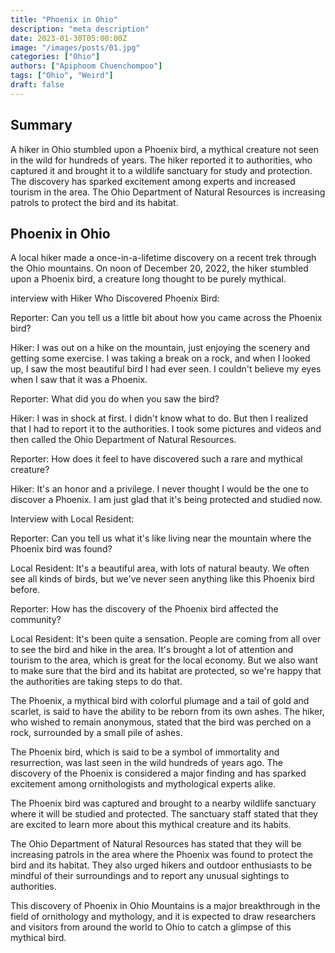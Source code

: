 ```yaml
---
title: "Phoenix in Ohio"
description: "meta description"
date: 2023-01-30T05:00:00Z
image: "/images/posts/01.jpg"
categories: ["Ohio"]
authors: ["Apiphoom Chuenchompoo"]
tags: ["Ohio", "Weird"]
draft: false
---
```


## Summary

A hiker in Ohio stumbled upon a Phoenix bird, a mythical creature not seen in the wild for hundreds of years. The hiker reported it to authorities, who captured it and brought it to a wildlife sanctuary for study and protection. The discovery has sparked excitement among experts and increased tourism in the area. The Ohio Department of Natural Resources is increasing patrols to protect the bird and its habitat.

## Phoenix in Ohio

A local hiker made a once-in-a-lifetime discovery on a recent trek through the Ohio mountains. On noon of December 20, 2022, the hiker stumbled upon a Phoenix bird, a creature long thought to be purely mythical.

interview with Hiker Who Discovered Phoenix Bird:

Reporter: Can you tell us a little bit about how you came across the Phoenix bird?

Hiker: I was out on a hike on the mountain, just enjoying the scenery and getting some exercise. I was taking a break on a rock, and when I looked up, I saw the most beautiful bird I had ever seen. I couldn't believe my eyes when I saw that it was a Phoenix.

Reporter: What did you do when you saw the bird?

Hiker: I was in shock at first. I didn't know what to do. But then I realized that I had to report it to the authorities. I took some pictures and videos and then called the Ohio Department of Natural Resources.

Reporter: How does it feel to have discovered such a rare and mythical creature?

Hiker: It's an honor and a privilege. I never thought I would be the one to discover a Phoenix. I am just glad that it's being protected and studied now.

Interview with Local Resident:

Reporter: Can you tell us what it's like living near the mountain where the Phoenix bird was found?

Local Resident: It's a beautiful area, with lots of natural beauty. We often see all kinds of birds, but we've never seen anything like this Phoenix bird before.

Reporter: How has the discovery of the Phoenix bird affected the community?

Local Resident: It's been quite a sensation. People are coming from all over to see the bird and hike in the area. It's brought a lot of attention and tourism to the area, which is great for the local economy. But we also want to make sure that the bird and its habitat are protected, so we're happy that the authorities are taking steps to do that.

The Phoenix, a mythical bird with colorful plumage and a tail of gold and scarlet, is said to have the ability to be reborn from its own ashes. The hiker, who wished to remain anonymous, stated that the bird was perched on a rock, surrounded by a small pile of ashes.

The Phoenix bird, which is said to be a symbol of immortality and resurrection, was last seen in the wild hundreds of years ago. The discovery of the Phoenix is considered a major finding and has sparked excitement among ornithologists and mythological experts alike.

The Phoenix bird was captured and brought to a nearby wildlife sanctuary where it will be studied and protected. The sanctuary staff stated that they are excited to learn more about this mythical creature and its habits.

The Ohio Department of Natural Resources has stated that they will be increasing patrols in the area where the Phoenix was found to protect the bird and its habitat. They also urged hikers and outdoor enthusiasts to be mindful of their surroundings and to report any unusual sightings to authorities.

This discovery of Phoenix in Ohio Mountains is a major breakthrough in the field of ornithology and mythology, and it is expected to draw researchers and visitors from around the world to Ohio to catch a glimpse of this mythical bird.
